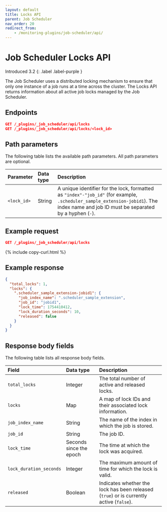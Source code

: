 ```yaml
---
layout: default
title: Locks API
parent: Job Scheduler
nav_order: 20
redirect_from:
    - /monitoring-plugins/job-scheduler/api/
---
```


# Job Scheduler Locks API 
Introduced 3.2
{: .label .label-purple }

The Job Scheduler uses a distributed locking mechanism to ensure that only one instance of a job runs at a time across the cluster. The Locks API returns information about all active job locks managed by the Job Scheduler.

## Endpoints

```json
GET /_plugins/_job_scheduler/api/locks
GET /_plugins/_job_scheduler/api/locks/<lock_id>
```

## Path parameters

The following table lists the available path parameters. All path parameters are optional.

| Parameter | Data type | Description |
| :--- | :--- | :--- |
| `<lock_id>` | String | A unique identifier for the lock, formatted as `"index"-"job_id"` (for example, `.scheduler_sample_extension-jobid1`). The index name and job ID must be separated by a hyphen (`-`).|

## Example request

```json
GET /_plugins/_job_scheduler/api/locks
```
{% include copy-curl.html %}

## Example response

```json
{
  "total_locks": 1,
  "locks": {
    ".scheduler_sample_extension-jobid1": {
      "job_index_name": ".scheduler_sample_extension",
      "job_id": "jobid1",
      "lock_time": 1754410412,
      "lock_duration_seconds": 10,
      "released": false
    }
  }
}
```

## Response body fields

The following table lists all response body fields.

| Field | Data type | Description |
| :--- | :--- | :--- |
| `total_locks` | Integer | The total number of active and released locks. |
| `locks` | Map | A map of lock IDs and their associated lock information. |
| `job_index_name` | String | The name of the index in which the job is stored. |
| `job_id` | String | The job ID. |
| `lock_time` | Seconds since the epoch | The time at which the lock was acquired. |
| `lock_duration_seconds` | Integer | The maximum amount of time for which the lock is valid. |
| `released` | Boolean | 	Indicates whether the lock has been released (`true`) or is currently active (`false`). |